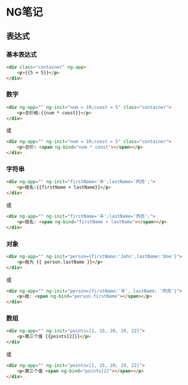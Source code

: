# NG笔记

## 表达式

### 基本表达式

```html
<div class="container" ng-app>
	<p>{{5 + 5}}</p>
</div>
```

### 数字

```html
<div ng-app="" ng-init="num = 10;coost = 5" class="container">
  	<p>总价格:{{num * coost}}</p>
</div>
```

或

```html
<div ng-app="" ng-init="num = 10;coost = 5" class="container">
    <p>总价: <span ng-bind="num * coost"></span></p>
</div>
```

### 字符串

```html
<div ng-app="" ng-init="firstName='辛';lastName='丙亮';">
    <p>姓名:{{firstName + lastName}}</p>
</div>
```

或

```html
<div ng-app="" ng-init="firstName='辛';lastName='丙亮';">
    <p>姓名: <span ng-bind="firstName + lastName"></span></p>
</div>
```

### 对象

```html
<div ng-app="" ng-init="person={firstName:'John',lastName:'Doe'}">
    <p>姓为 {{ person.lastName }}</p>
</div>
```

或

```html
<div ng-app="" ng-init="person={firstName:'辛', lastName: '丙亮'}">
    <p>姓: <span ng-bind="person.firstName"></span></p>
</div>
```

### 数组

```html
<div ng-app="" ng-init="points=[1, 15, 20, 19, 22]">
    <p>第三个值 {{points[2]}}</p>
</div
```

或

```html
<div ng-app="" ng-init="points=[1, 15, 20, 19, 22]">
    <p>第三个值 <span ng-bind="points[2]"></span></p>
</div>
```


